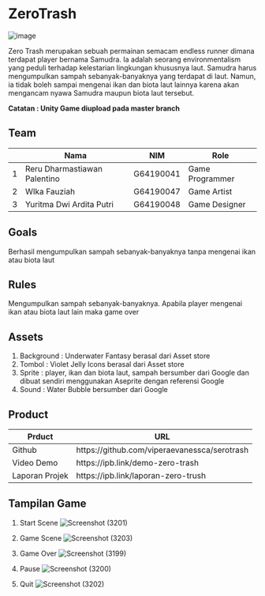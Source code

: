 # ZeroTrash
![image](https://user-images.githubusercontent.com/66372277/145846242-041c7c34-1597-4447-b9bf-7fc4bdb97b20.png)

Zero Trash merupakan sebuah permainan semacam endless runner dimana terdapat player bernama Samudra. Ia adalah seorang environmentalism yang peduli terhadap kelestarian lingkungan khususnya laut. Samudra harus mengumpulkan sampah sebanyak-banyaknya yang terdapat di laut. Namun, ia tidak boleh sampai mengenai ikan dan biota laut lainnya karena akan mengancam nyawa Samudra maupun biota laut tersebut. 

<b> Catatan : Unity Game diupload pada master branch </b>

## Team
<table>
  <thead>
      <th></th>
      <th>Nama</th>
      <th>NIM</th>
      <th>Role</th>
  </thead>
  
  <tbody>
    <tr>
      <td>1</td>
      <td>Reru Dharmastiawan Palentino</td>
      <td>G64190041</td>
      <td>Game Programmer</td>
     </tr>
    <tr>
      <td>2</td>
      <td>WIka Fauziah</td>
      <td>G64190047</td>
      <td>Game Artist</td>
     </tr>
     <tr>
      <td>3</td>
      <td>Yuritma Dwi Ardita Putri</td>
      <td>G64190048</td>
      <td>Game Designer</td>
     </tr>
    </tbody>
</table> 

## Goals
Berhasil mengumpulkan sampah sebanyak-banyaknya tanpa mengenai ikan atau biota laut

## Rules
Mengumpulkan sampah sebanyak-banyaknya. Apabila player mengenai ikan atau biota laut lain maka game over

## Assets
1. Background : Underwater Fantasy berasal dari Asset store
2. Tombol : Violet Jelly Icons berasal dari Asset store
3. Sprite : player, ikan dan biota laut, sampah bersumber dari Google dan dibuat sendiri menggunakan Aseprite dengan referensi Google
4. Sound :  Water Bubble bersumber dari Google

## Product
<table>
  <thead>
      <th>Prduct</th>
      <th>URL</th>
  </thead>
  
  <tbody>
    <tr>
      <td>Github</td>
      <td>https://github.com/viperaevanessca/serotrash</td>
     </tr>
    <tr>
      <td>Video Demo</td>
      <td>https://ipb.link/demo-zero-trash</td>
     </tr>
     <tr>
      <td>Laporan Projek</td>
      <td>https://ipb.link/laporan-zero-trush</td>
     </tr>
    </tbody>
</table> 

## Tampilan Game

1. Start Scene
![Screenshot (3201)](https://user-images.githubusercontent.com/66372277/145862598-2b5e3490-a059-459e-b36b-3f7411f1d34e.png)

2. Game Scene
![Screenshot (3203)](https://user-images.githubusercontent.com/66372277/145862636-ec74452f-fb32-4251-8a60-2c1abb07c8e5.png)

3. Game Over
![Screenshot (3199)](https://user-images.githubusercontent.com/66372277/145862682-ac42f13a-5adc-4ec3-8f8d-ce3ac73cee51.png)

4. Pause
![Screenshot (3200)](https://user-images.githubusercontent.com/66372277/145862646-034c6473-b49b-4831-8dea-f8a4ce34b0d6.png)

5. Quit
![Screenshot (3202)](https://user-images.githubusercontent.com/66372277/145862683-d1c23bd0-c22a-4b23-9325-f813292a55af.png)
